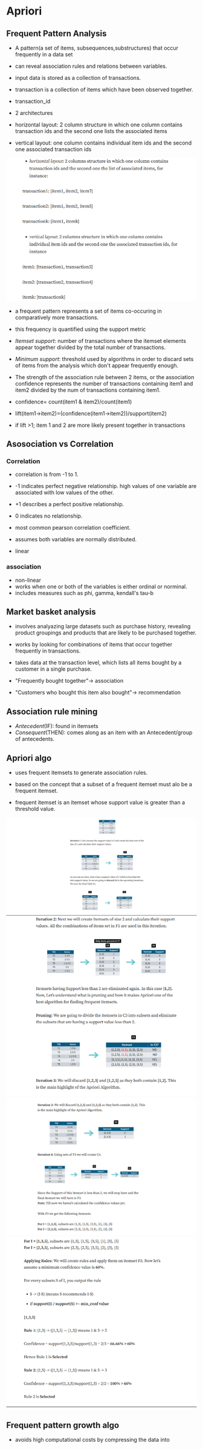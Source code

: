 # Apriori

## Frequent Pattern Analysis

- A pattern(a set of items, subsequences,substructures) that occur frequently in a data set

- can reveal association rules and relations between variables. 
- input data is stored as a collection of transactions.
- transaction is a collection of items which have been observed together.
- transaction_id

- 2 architectures
- horizontal layout: 2 column structure in which one column contains transaction ids and the second one lists the associated items

- vertical layout: one column contains individual item ids and the second one associated transaction ids


![alt text](image-4.png)


- a frequent pattern represents a set of items co-occuring in comparatively more transactions.
- this frequency is quantified using the support metric

- *Itemset support*: number of transactions where the itemset elements appear together divided by the total number of transactions.

- *Minimum support*: threshold used by algorithms in order to discard sets of items from the analysis which don't appear frequently enough.

- The strength of the association rule between 2 items, or the association confidence represents the number of transactions containing item1 and item2 divided by the num of transactions containing item1.

- confidence= count(item1 & item2)/count(item1)

- lift(item1->item2)=(confidence(item1->item2))/support(item2)

- if lift >1; item 1 and 2 are more likely present together in transactions

## Asosociation vs Correlation

### Correlation
- correlation is from -1 to 1.
- -1 indicates perfect negative relationship. high values of one variable are associated with low values of the other.

- +1 describes a perfect positive relationship. 

- 0 indicates no relationship.

- most common pearson correlation coefficient.

- assumes both variables are normally distributed.
- linear
### association
- non-linear
- works when one or both of the variables is either ordinal or norminal.
- includes measures such as phi, gamma, kendall's tau-b

## Market basket analysis

- involves analyazing large datasets such as purchase history, revealing product groupings and products that are likely to be purchased together.

- works by looking for combinations of items that occur together frequently in transactions.
- takes data at the transaction level, which lists all items bought by a customer in a single purchase.

- "Frequently bought together"-> association
- "Customers who bought this item also bought"-> recommendation

## Association rule mining

- *Antecedent*(IF): found in itemsets
- *Consequent*(THEN): comes along as an item with an Antecedent/group of antecedents.
## Apriori algo

- uses frequent itemsets to generate association rules.

- based on the concept that a subset of a frequent itemset must alo be a frequent itemset.

- frequent itemset is an itemset whose support value is greater than a threshold value.

![alt text](image-5.png)
![alt text](image-6.png)
![alt text](image-7.png)
![alt text](image-8.png)

## Frequent pattern growth algo

- avoids high computational costs by compressing the data into 
